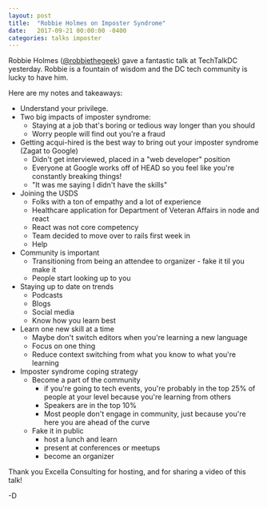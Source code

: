 ```yaml
---
layout: post
title:  "Robbie Holmes on Imposter Syndrome"
date:   2017-09-21 00:00:00 -0400
categories: talks imposter
---
```


Robbie Holmes ([@robbiethegeek](https://twitter.com/robbiethegeek)) gave a
fantastic talk at TechTalkDC yesterday. Robbie is a fountain of wisdom and the
DC tech community is lucky to have him.

Here are my notes and takeaways:

- Understand your privilege.
- Two big impacts of imposter syndrome:
  - Staying at a job that's boring or tedious way longer than you should
  - Worry people will find out you're a fraud
- Getting acqui-hired is the best way to bring out your imposter syndrome (Zagat to Google)
  - Didn't get interviewed, placed in a "web developer" position
  - Everyone at Google works off of HEAD so you feel like you're constantly breaking things!
  - "It was me saying I didn't have the skills"
- Joining the USDS
  - Folks with a ton of empathy and a lot of experience
  - Healthcare application for Department of Veteran Affairs in node and react
  - React was not core competency
  - Team decided to move over to rails first week in
  - Help
- Community is important
  - Transitioning from being an attendee to organizer - fake it til you make it
  - People start looking up to you
- Staying up to date on trends
  - Podcasts
  - Blogs
  - Social media
  - Know how you learn best
- Learn one new skill at a time
  - Maybe don't switch editors when you're learning a new language
  - Focus on one thing
  - Reduce context switching from what you know to what you're learning
- Imposter syndrome coping strategy
  - Become a part of the community
    - if you're going to tech events, you're probably in the top 25% of people at your level because you're learning from others
    - Speakers are in the top 10%
    - Most people don't engage in community, just because you're here you are ahead of the curve
  - Fake it in public
    - host a lunch and learn
    - present at conferences or meetups
    - become an organizer

Thank you Excella Consulting for hosting, and for sharing a video of this talk!


-D
